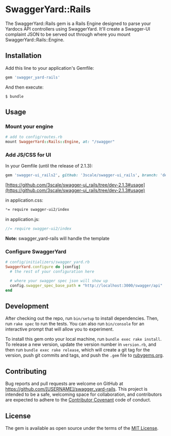 # SwaggerYard::Rails

The SwaggerYard::Rails gem is a Rails Engine designed to parse your Yardocs API controllers using SwaggerYard. It'll create a Swagger-UI complaint JSON to be served out through where you mount SwaggerYard::Rails::Engine.

## Installation

Add this line to your application's Gemfile:

```ruby
gem 'swagger_yard-rails'
```

And then execute:

    $ bundle

## Usage

### Mount your engine ###

```ruby
# add to config/routes.rb
mount SwaggerYard::Rails::Engine, at: "/swagger"
```

### Add JS/CSS for UI ###

In your Gemfile (until the release of 2.1.3):

```ruby
gem 'swagger-ui_rails2', github: '3scale/swagger-ui_rails', branch: 'dev-2.1.3'
```

[https://github.com/3scale/swagger-ui_rails/tree/dev-2.1.3#usage](https://github.com/3scale/swagger-ui_rails/tree/dev-2.1.3#usage)

in application.css:

```css
*= require swagger-ui2/index
```

in application.js:

```js
//= require swagger-ui2/index
```

**Note:** swagger_yard-rails will handle the template

### Configure SwaggerYard ###

```ruby
# config/initializers/swagger_yard.rb
SwaggerYard.configure do |config|
  # the rest of your configuration here

  # where your swagger spec json will show up
  config.swagger_spec_base_path = "http://localhost:3000/swagger/api"
end
```

## Development

After checking out the repo, run `bin/setup` to install dependencies. Then, run `rake spec` to run the tests. You can also run `bin/console` for an interactive prompt that will allow you to experiment.

To install this gem onto your local machine, run `bundle exec rake install`. To release a new version, update the version number in `version.rb`, and then run `bundle exec rake release`, which will create a git tag for the version, push git commits and tags, and push the `.gem` file to [rubygems.org](https://rubygems.org).

## Contributing

Bug reports and pull requests are welcome on GitHub at https://github.com/[USERNAME]/swagger_yard-rails. This project is intended to be a safe, welcoming space for collaboration, and contributors are expected to adhere to the [Contributor Covenant](contributor-covenant.org) code of conduct.

## License

The gem is available as open source under the terms of the [MIT License](http://opensource.org/licenses/MIT).

